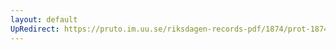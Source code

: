 ```yaml
---
layout: default
UpRedirect: https://pruto.im.uu.se/riksdagen-records-pdf/1874/prot-1874--ak--313/prot-1874--ak--313_002.pdf
---
```

